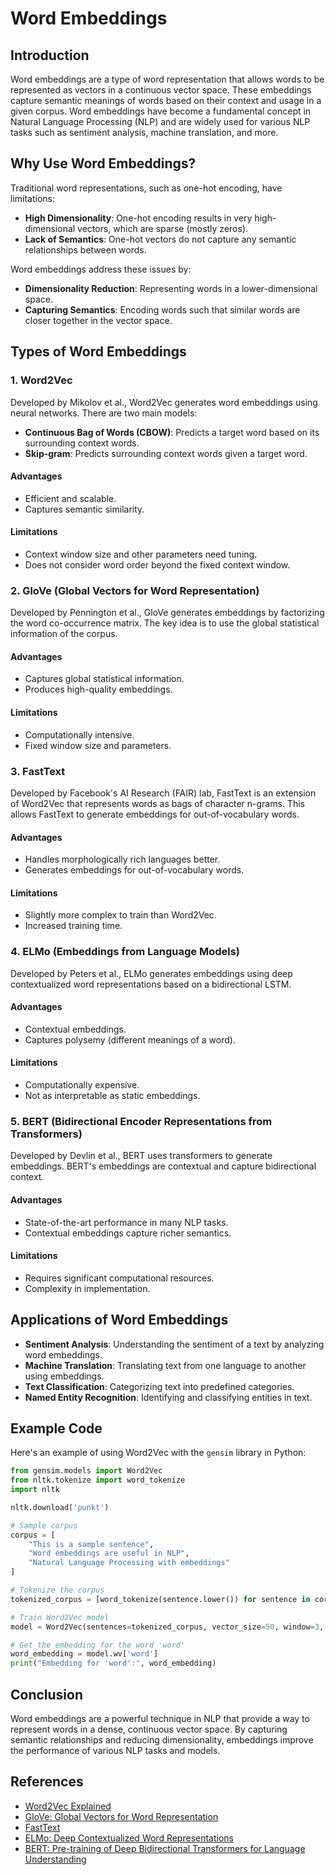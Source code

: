 # Word Embeddings 

## Introduction

Word embeddings are a type of word representation that allows words to be represented as vectors in a continuous vector space. These embeddings capture semantic meanings of words based on their context and usage in a given corpus. Word embeddings have become a fundamental concept in Natural Language Processing (NLP) and are widely used for various NLP tasks such as sentiment analysis, machine translation, and more.

## Why Use Word Embeddings?

Traditional word representations, such as one-hot encoding, have limitations:
- **High Dimensionality**: One-hot encoding results in very high-dimensional vectors, which are sparse (mostly zeros).
- **Lack of Semantics**: One-hot vectors do not capture any semantic relationships between words.

Word embeddings address these issues by:
- **Dimensionality Reduction**: Representing words in a lower-dimensional space.
- **Capturing Semantics**: Encoding words such that similar words are closer together in the vector space.

## Types of Word Embeddings

### 1. **Word2Vec**

Developed by Mikolov et al., Word2Vec generates word embeddings using neural networks. There are two main models:

- **Continuous Bag of Words (CBOW)**: Predicts a target word based on its surrounding context words.
- **Skip-gram**: Predicts surrounding context words given a target word.

#### Advantages
- Efficient and scalable.
- Captures semantic similarity.

#### Limitations
- Context window size and other parameters need tuning.
- Does not consider word order beyond the fixed context window.

### 2. **GloVe (Global Vectors for Word Representation)**

Developed by Pennington et al., GloVe generates embeddings by factorizing the word co-occurrence matrix. The key idea is to use the global statistical information of the corpus.

#### Advantages
- Captures global statistical information.
- Produces high-quality embeddings.

#### Limitations
- Computationally intensive.
- Fixed window size and parameters.

### 3. **FastText**

Developed by Facebook's AI Research (FAIR) lab, FastText is an extension of Word2Vec that represents words as bags of character n-grams. This allows FastText to generate embeddings for out-of-vocabulary words.

#### Advantages
- Handles morphologically rich languages better.
- Generates embeddings for out-of-vocabulary words.

#### Limitations
- Slightly more complex to train than Word2Vec.
- Increased training time.

### 4. **ELMo (Embeddings from Language Models)**

Developed by Peters et al., ELMo generates embeddings using deep contextualized word representations based on a bidirectional LSTM.

#### Advantages
- Contextual embeddings.
- Captures polysemy (different meanings of a word).

#### Limitations
- Computationally expensive.
- Not as interpretable as static embeddings.

### 5. **BERT (Bidirectional Encoder Representations from Transformers)**

Developed by Devlin et al., BERT uses transformers to generate embeddings. BERT's embeddings are contextual and capture bidirectional context.

#### Advantages
- State-of-the-art performance in many NLP tasks.
- Contextual embeddings capture richer semantics.

#### Limitations
- Requires significant computational resources.
- Complexity in implementation.

## Applications of Word Embeddings

- **Sentiment Analysis**: Understanding the sentiment of a text by analyzing word embeddings.
- **Machine Translation**: Translating text from one language to another using embeddings.
- **Text Classification**: Categorizing text into predefined categories.
- **Named Entity Recognition**: Identifying and classifying entities in text.

## Example Code

Here's an example of using Word2Vec with the `gensim` library in Python:

```python
from gensim.models import Word2Vec
from nltk.tokenize import word_tokenize
import nltk

nltk.download('punkt')

# Sample corpus
corpus = [
    "This is a sample sentence",
    "Word embeddings are useful in NLP",
    "Natural Language Processing with embeddings"
]

# Tokenize the corpus
tokenized_corpus = [word_tokenize(sentence.lower()) for sentence in corpus]

# Train Word2Vec model
model = Word2Vec(sentences=tokenized_corpus, vector_size=50, window=3, min_count=1, sg=1)

# Get the embedding for the word 'word'
word_embedding = model.wv['word']
print("Embedding for 'word':", word_embedding)
```

## Conclusion

Word embeddings are a powerful technique in NLP that provide a way to represent words in a dense, continuous vector space. By capturing semantic relationships and reducing dimensionality, embeddings improve the performance of various NLP tasks and models.

## References

- [Word2Vec Explained](https://towardsdatascience.com/word2vec-explained-49c52b4ccb71)
- [GloVe: Global Vectors for Word Representation](https://nlp.stanford.edu/pubs/glove.pdf)
- [FastText](https://fasttext.cc/)
- [ELMo: Deep Contextualized Word Representations](https://arxiv.org/abs/1802.05365)
- [BERT: Pre-training of Deep Bidirectional Transformers for Language Understanding](https://arxiv.org/abs/1810.04805)